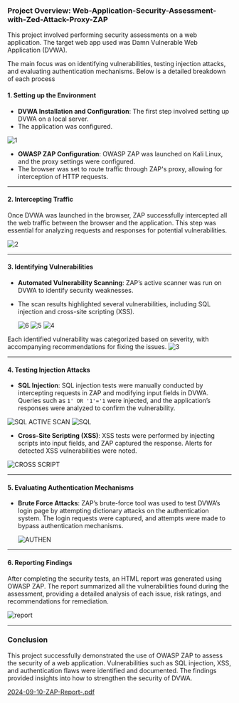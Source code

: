 ### Project Overview: Web-Application-Security-Assessment-with-Zed-Attack-Proxy-ZAP
This project involved performing security assessments on a web application.
The target web app used was Damn Vulnerable Web Application (DVWA). 

The main focus was on identifying vulnerabilities, testing injection attacks, and evaluating authentication mechanisms. 
Below is a detailed breakdown of each process


#### **1. Setting up the Environment**

- **DVWA Installation and Configuration**: The first step involved setting up DVWA on a local server.
-  The application was configured.
  
![1](https://github.com/user-attachments/assets/c2f4f87c-6b5d-48c0-b6be-ba539e93bee4)

- **OWASP ZAP Configuration**: OWASP ZAP was launched on Kali Linux, and the proxy settings were configured.
- The browser was set to route traffic through ZAP's proxy, allowing for interception of HTTP requests.

---

#### **2. Intercepting Traffic**

Once DVWA was launched in the browser, ZAP successfully intercepted all the web traffic between the browser and the application. 
This step was essential for analyzing requests and responses for potential vulnerabilities.

  ![2](https://github.com/user-attachments/assets/6fdf86f8-26bc-47ce-8f2c-ac8bd90c3551)

---

#### **3. Identifying Vulnerabilities**

- **Automated Vulnerability Scanning**: ZAP’s active scanner was run on DVWA to identify security weaknesses.
- The scan results highlighted several vulnerabilities, including SQL injection and cross-site scripting (XSS).

  ![6](https://github.com/user-attachments/assets/686b5188-8c4b-486b-9b35-fce00b6c7ec0)
![5](https://github.com/user-attachments/assets/6669949d-3ef6-41d9-8bcd-f36acecbf3a9)
![4](https://github.com/user-attachments/assets/f6c9a71d-6beb-4d11-816a-488573219abd)



Each identified vulnerability was categorized based on severity, with accompanying recommendations for fixing the issues.
![3](https://github.com/user-attachments/assets/59031bd7-e528-4cb1-bd63-0386b5205ed4)
 
---

#### **4. Testing Injection Attacks**

- **SQL Injection**: SQL injection tests were manually conducted by intercepting requests in ZAP and modifying input fields in DVWA. Queries such as `1' OR '1'='1` were injected, and the application’s responses were analyzed to confirm the vulnerability.
  
 ![SQL ACTIVE SCAN](https://github.com/user-attachments/assets/22292dc1-a2d8-45d8-ad82-97cf5c3168cc)
![SQL](https://github.com/user-attachments/assets/72cd4bde-0154-458b-b28b-fbde707489c9)


- **Cross-Site Scripting (XSS)**: XSS tests were performed by injecting scripts into input fields, and ZAP captured the response. Alerts for detected XSS vulnerabilities were noted.

![CROSS SCRIPT](https://github.com/user-attachments/assets/bee050a4-5693-4196-bef4-21372738590b)


---

#### **5. Evaluating Authentication Mechanisms**

- **Brute Force Attacks**: ZAP’s brute-force tool was used to test DVWA’s login page by attempting dictionary attacks on the authentication system. The login requests were captured, and attempts were made to bypass authentication mechanisms.

  ![AUTHEN](https://github.com/user-attachments/assets/c690ed2f-7baf-48c9-93d7-941980fdef79)



---

#### **6. Reporting Findings**

After completing the security tests, an HTML report was generated using OWASP ZAP. 
The report summarized all the vulnerabilities found during the assessment, providing a detailed analysis of each issue, risk ratings, and recommendations for remediation.

  ![report](https://github.com/user-attachments/assets/a099551d-0463-42e1-a657-8e7528e05359)


---

### Conclusion

This project successfully demonstrated the use of OWASP ZAP to assess the security of a web application. Vulnerabilities such as SQL injection, XSS, and authentication flaws were identified and documented. 
The findings provided insights into how to strengthen the security of DVWA.

[2024-09-10-ZAP-Report-.pdf](https://github.com/user-attachments/files/16944327/2024-09-10-ZAP-Report-.pdf)


